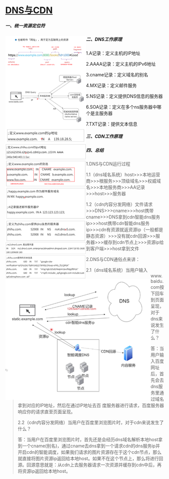 # [DNS与CDN](https://course.study.163.com/480000006851432/lecture-480000037207485)

##### 一、统一资源定位符

<img src="DNS与CDN.assets/image-20210426112614894.png" alt="image-20210426112614894" style="zoom:25%;" align="left"/>

##### 二、DNS工作原理

<img src="DNS与CDN.assets/image-20210426112939648.png" alt="image-20210426112939648" style="zoom: 25%;" align="left"/>

1.A记录：定义主机的IP地址

<img src="DNS与CDN.assets/image-20210426113447772.png" alt="image-20210426113447772" style="zoom: 25%;" align="left"/>

2.AAAA记录：定义主机的IPv6地址

<img src="DNS与CDN.assets/image-20210426113637997.png" alt="image-20210426113637997" style="zoom: 25%;" align="left"/>

3.cname记录：定义域名的别名

<img src="DNS与CDN.assets/image-20210426114557972.png" alt="image-20210426114557972" style="zoom: 25%;" align="left"/>

4.MX记录：定义邮件服务

<img src="DNS与CDN.assets/image-20210426114729597.png" alt="image-20210426114729597" style="zoom: 25%;" align="left"/>

5.NS记录：定义提供DNS信息的服务器

<img src="DNS与CDN.assets/image-20210426115140858.png" alt="image-20210426115140858" style="zoom: 25%;" align="left" />

6.SOA记录：定义在多个ns服务器中哪个是主服务器

<img src="DNS与CDN.assets/image-20210426115515174.png" alt="image-20210426115515174" style="zoom: 25%;" align="left"/>

7.TXT记录：提供文本信息

<img src="DNS与CDN.assets/image-20210426115748835.png" alt="image-20210426115748835" style="zoom:25%;" align="left"/>

##### 三、CDN工作原理

<img src="DNS与CDN.assets/image-20210426111741387.png" alt="image-20210426111741387"  align="left" style="zoom: 67%;" />

##### 四、总结

> 1.DNS与CDN运行过程
>
> 1.1（dns域名系统）host>>>本地运营商>>>根服务>>>顶级域名>>>权威域名>>>本地服务商>>>AA记录>>>host>>>服务器
>
> 1.2（cdn内容分发网络）文件请求>>>DNS>>>cname>>>host携带cname>>>DNS拿到cdn智能dns服务ip>>>host携带cdn智能dns服务ip>>>cdn有资源就返资源ip（一般都是静态资源）>>>没有就cdn回源>>>服务器>>>缓存到cdn节点上>>>资源ip给到客户端>>>host拿到文件
>
> 2.DNS与CDN通俗点来讲：
>
> 2.1（dns域名系统）当用户输入www.baidu.com按下回车到页面呈现，对于dns来说发生了什么？
>
> ​	答：当用户输入百度网址后，首先会去dns服务里通过域名拿到对应的IP地址，然后在通过IP地址去百			度服务器进行请求，百度服务器响应你的请求直至页面呈现。
>
> 2.2（cdn内容分发网络）当用户在百度里浏览图片时，对于cdn来说发生了什么？
>
> ​	答：当用户在百度里浏览图片时，首先还是会经历dns域名解析本地host拿到一个cname(别名)，通过cname去dns拿到一个请求cdn的dns服务ip并开启cdn的智能调度，如果我们请求的图片资源存在于这个cdn节点，那么就直接将图片资源ip返回给本地host。如果不在这个节点上，那么将进行回源。回源意思就是：从cdn上去服务器请求一次资源并缓存到cdn中后，再将资源ip返回给本地host。